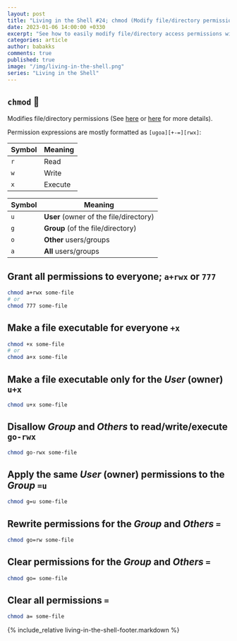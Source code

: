 ```yaml
---
layout: post
title: "Living in the Shell #24; chmod (Modify file/directory permissions)"
date: 2023-01-06 14:00:00 +0330
excerpt: "See how to easily modify file/directory access permissions within your shell environment."
categories: article
author: babakks
comments: true
published: true
image: "/img/living-in-the-shell.png"
series: "Living in the Shell"
---
```


## `chmod` 🔐

Modifies file/directory permissions (See [here][ref1] or [here][ref2] for more details).

[ref1]: https://linuxcommand.org/lc3_man_pages/chmod1.html
[ref2]: https://en.wikipedia.org/wiki/Chmod

Permission expressions are mostly formatted as `[ugoa][+-=][rwx]`:

| Symbol | Meaning |
| ------ | ------- |
| `r`    | Read    |
| `w`    | Write   |
| `x`    | Execute |

| Symbol | Meaning                                |
| ------ | -------------------------------------- |
| `u`    | **User** (owner of the file/directory) |
| `g`    | **Group** (of the file/directory)      |
| `o`    | **Other** users/groups                 |
| `a`    | **All** users/groups                   |

## Grant all permissions to everyone; `a+rwx` or `777`

```sh
chmod a+rwx some-file
# or
chmod 777 some-file
```

## Make a file executable for everyone `+x`

```sh
chmod +x some-file
# or
chmod a+x some-file
```

## Make a file executable only for the *User* (owner) `u+x`

```sh
chmod u+x some-file
```

## Disallow *Group* and *Others* to read/write/execute `go-rwx`

```sh
chmod go-rwx some-file
```

## Apply the same *User* (owner) permissions to the *Group* `=u`

```sh
chmod g=u some-file
```

## Rewrite permissions for the *Group* and *Others* `=`

```sh
chmod go=rw some-file
```

## Clear permissions for the *Group* and *Others* `=`

```sh
chmod go= some-file
```

## Clear all permissions `=`

```sh
chmod a= some-file
```

{% include_relative living-in-the-shell-footer.markdown %}
